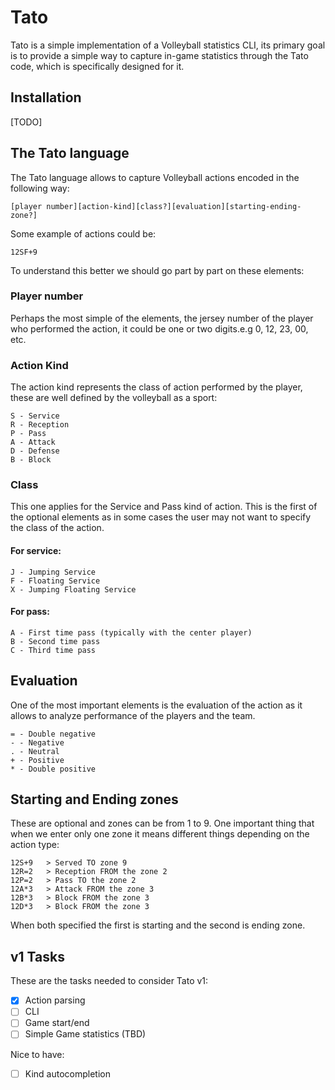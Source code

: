 # Tato

Tato is a simple implementation of a Volleyball statistics CLI, its primary goal is to provide a simple way to capture in-game statistics through the Tato code, which is specifically designed for it.

## Installation

[TODO]

## The Tato language

The Tato language allows to capture Volleyball actions encoded in the following way:
    
```
[player number][action-kind][class?][evaluation][starting-ending-zone?]
```

Some example of actions could be:
```
12SF+9
```

To understand this better we should go part by part on these elements:

### Player number

Perhaps the most simple of the elements, the jersey number of the player who performed the action, it could be one or two digits.e.g 0, 12, 23, 00, etc.


### Action Kind

The action kind represents the class of action performed by the player, these are well defined by the volleyball as a sport:

```
S - Service
R - Reception
P - Pass
A - Attack
D - Defense
B - Block
```

### Class

This one applies for the Service and Pass kind of action. This is the first of the optional elements as in some cases the user may not want to specify the class of the action.

#### For service:

```
J - Jumping Service
F - Floating Service
X - Jumping Floating Service
```

#### For pass:

```
A - First time pass (typically with the center player)
B - Second time pass
C - Third time pass
```

## Evaluation

One of the most important elements is the evaluation of the action as it allows to analyze performance of the players and the team.

```
= - Double negative
- - Negative
. - Neutral
+ - Positive
* - Double positive
```

## Starting and Ending zones

These are optional and zones can be from 1 to 9. One important thing that when we enter only one zone it means different things depending on the action type:

```
12S+9   > Served TO zone 9
12R=2   > Reception FROM the zone 2
12P=2   > Pass TO the zone 2
12A*3   > Attack FROM the zone 3
12B*3   > Block FROM the zone 3
12D*3   > Block FROM the zone 3
```

When both specified the first is starting and the second is ending zone.

## v1 Tasks

These are the tasks needed to consider Tato v1:

- [x] Action parsing
- [ ] CLI 
- [ ] Game start/end
- [ ] Simple Game statistics (TBD)

Nice to have:

- [ ] Kind autocompletion 









